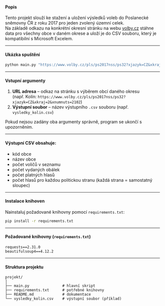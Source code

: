 #### Popis

Tento projekt slouží ke stažení a uložení výsledků voleb do Poslanecké sněmovny ČR z roku 2017 pro jeden zvolený územní celek.\
Na základě odkazu na konkrétní okresní stránku na webu [volby.cz](https://www.volby.cz/) stáhne data pro všechny obce v daném okrese a uloží je do CSV souboru, který je kompatibilní s Microsoft Excelem.

---

#### Ukázka spuštění

```bash
python main.py "https://www.volby.cz/pls/ps2017nss/ps32?xjazyk=CZ&xkraj=2&xnumnuts=2102" "vysledky_kolin.csv"
```

---

#### Vstupní argumenty

1. **URL adresa** – odkaz na stránku s výběrem obcí daného okresu\
   (např. Kolín: `https://www.volby.cz/pls/ps2017nss/ps32?xjazyk=CZ&xkraj=2&xnumnuts=2102`)
2. **Výstupní soubor** – název výstupního `.csv` souboru (např. `vysledky_kolin.csv`)

Pokud nejsou zadány oba argumenty správně, program se ukončí s upozorněním.

---

#### Výstupní CSV obsahuje:

- kód obce
- název obce
- počet voličů v seznamu
- počet vydaných obálek
- počet platných hlasů
- počet hlasů pro každou politickou stranu (každá strana = samostatný sloupec)

---

#### Instalace knihoven

Nainstaluj požadované knihovny pomocí `requirements.txt`:

```bash
pip install -r requirements.txt
```

---

#### Požadované knihovny (`requirements.txt`)

```
requests==2.31.0
beautifulsoup4==4.12.2
```

---

#### Struktura projektu

```
projekt/
│
├── main.py               # hlavní skript
├── requirements.txt      # potřebné knihovny
├── README.md             # dokumentace
└── vysledky_kolin.csv    # výstupní soubor (příklad)
```

